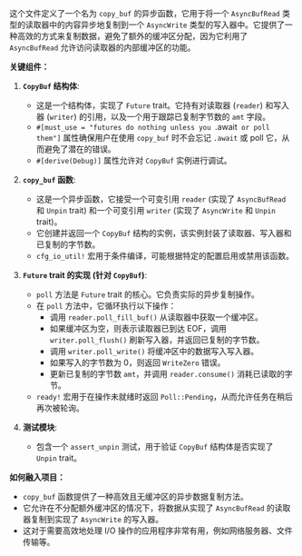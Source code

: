 这个文件定义了一个名为 `copy_buf` 的异步函数，它用于将一个 `AsyncBufRead` 类型的读取器中的内容异步地复制到一个 `AsyncWrite` 类型的写入器中。它提供了一种高效的方式来复制数据，避免了额外的缓冲区分配，因为它利用了 `AsyncBufRead` 允许访问读取器的内部缓冲区的功能。

**关键组件：**

1.  **`CopyBuf` 结构体**:
    *   这是一个结构体，实现了 `Future` trait。它持有对读取器 (`reader`) 和写入器 (`writer`) 的引用，以及一个用于跟踪已复制字节数的 `amt` 字段。
    *   `#[must_use = "futures do nothing unless you `.await` or poll them"]` 属性确保用户在使用 `copy_buf` 时不会忘记 `.await` 或 poll 它，从而避免了潜在的错误。
    *   `#[derive(Debug)]` 属性允许对 `CopyBuf` 实例进行调试。

2.  **`copy_buf` 函数**:
    *   这是一个异步函数，它接受一个可变引用 `reader` (实现了 `AsyncBufRead` 和 `Unpin` trait) 和一个可变引用 `writer` (实现了 `AsyncWrite` 和 `Unpin` trait)。
    *   它创建并返回一个 `CopyBuf` 结构的实例，该实例封装了读取器、写入器和已复制的字节数。
    *   `cfg_io_util!` 宏用于条件编译，可能根据特定的配置启用或禁用该函数。

3.  **`Future` trait 的实现 (针对 `CopyBuf`)**:
    *   `poll` 方法是 `Future` trait 的核心。它负责实际的异步复制操作。
    *   在 `poll` 方法中，它循环执行以下操作：
        *   调用 `reader.poll_fill_buf()` 从读取器中获取一个缓冲区。
        *   如果缓冲区为空，则表示读取器已到达 EOF，调用 `writer.poll_flush()` 刷新写入器，并返回已复制的字节数。
        *   调用 `writer.poll_write()` 将缓冲区中的数据写入写入器。
        *   如果写入的字节数为 0，则返回 `WriteZero` 错误。
        *   更新已复制的字节数 `amt`，并调用 `reader.consume()` 消耗已读取的字节。
    *   `ready!` 宏用于在操作未就绪时返回 `Poll::Pending`，从而允许任务在稍后再次被轮询。

4.  **测试模块**:
    *   包含一个 `assert_unpin` 测试，用于验证 `CopyBuf` 结构体是否实现了 `Unpin` trait。

**如何融入项目：**

*   `copy_buf` 函数提供了一种高效且无缓冲区的异步数据复制方法。
*   它允许在不分配额外缓冲区的情况下，将数据从实现了 `AsyncBufRead` 的读取器复制到实现了 `AsyncWrite` 的写入器。
*   这对于需要高效地处理 I/O 操作的应用程序非常有用，例如网络服务器、文件传输等。
